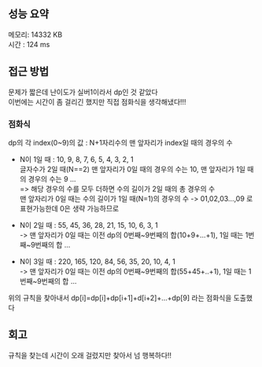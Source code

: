
## 성능 요약
메모리: 14332 KB	
시간 : 124 ms

## 접근 방법
문제가 짧은데 난이도가 실버1이라서 dp인 것 같았다  
이번에는 시간이 좀 걸리긴 했지만 직접 점화식을 생각해냈다!!!  


### 점화식
dp의 각 index(0~9)의 값 : N+1자리수의 맨 앞자리가 index일 때의 경우의 수  

- N이 1일 때 : 10, 9, 8, 7, 6, 5, 4, 3, 2, 1   
	글자수가 2일 때(N==2) 맨 앞자리가 0일 때의 경우의 수는 10, 맨 앞자리가 1일 때의 경우의 수는 9 ...  
=> 해당 경우의 수를 모두 더하면 수의 길이가 2일 때의 총 경우의 수  
	맨 앞자리가 0일 때는 수의 길이가 1일 때(N=1)의 경우의 수 -> 01,02,03...,09 로 표현가능한데 0은 생략 가능하므로  

- N이 2일 때 : 55, 45, 36, 28, 21, 15, 10, 6, 3, 1  
-> 맨 앞자리가 0일 때는 이전 dp의 0번째~9번째의 합(10+9+...+1), 1일 때는 1번째~9번째의 합 ...  

- N이 3일 때 : 220, 165, 120, 84, 56, 35, 20, 10, 4, 1  
-> 맨 앞자리가 0일 때는 이전 dp의 0번째~9번째의 합(55+45+..+1), 1일 때는 1번째~9번째의 합 ...


위의 규칙을 찾아내서 dp[i]=dp[i]+dp[i+1]+d[i+2]+...+dp[9] 라는 점화식을 도출했다  


## 회고
규칙을 찾는데 시간이 오래 걸렸지만 찾아서 넘 행복하다!!
